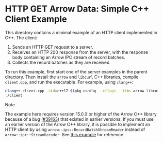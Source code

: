 <!---
  Licensed to the Apache Software Foundation (ASF) under one
  or more contributor license agreements.  See the NOTICE file
  distributed with this work for additional information
  regarding copyright ownership.  The ASF licenses this file
  to you under the Apache License, Version 2.0 (the
  "License"); you may not use this file except in compliance
  with the License.  You may obtain a copy of the License at

    http://www.apache.org/licenses/LICENSE-2.0

  Unless required by applicable law or agreed to in writing,
  software distributed under the License is distributed on an
  "AS IS" BASIS, WITHOUT WARRANTIES OR CONDITIONS OF ANY
  KIND, either express or implied.  See the License for the
  specific language governing permissions and limitations
  under the License.
-->

# HTTP GET Arrow Data: Simple C++ Client Example

This directory contains a minimal example of an HTTP client implemented in C++. The client:
1. Sends an HTTP GET request to a server.
2. Receives an HTTP 200 response from the server, with the response body containing an Arrow IPC stream of record batches.
3. Collects the record batches as they are received.

To run this example, first start one of the server examples in the parent directory. Then install the `arrow` and `libcurl` C++ libraries, compile `client.cpp`, and run the executable. For example, using `clang++`:

```sh
clang++ client.cpp -std=c++17 $(pkg-config --cflags --libs arrow libcurl) -o client
./client
```

> [!NOTE]
> The example here requires version 15.0.0 or higher of the Arrow C++ library because of a bug ([#39163](https://github.com/apache/arrow/issues/39163)) that existed in earlier versions. If you must use an earlier version of the Arrow C++ library, it is possible to implement an HTTP client by using `arrow::ipc::RecordBatchStreamReader` instead of `arrow::ipc::StreamDecoder`. See [this example](https://github.com/apache/arrow/pull/39081/commits/3b937b98295b5dd4f9e297a865a9303a317c9983) for reference.
